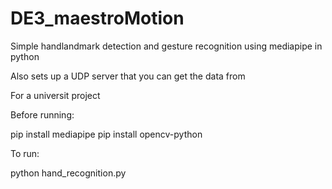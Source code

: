 # DE3_maestroMotion

Simple handlandmark detection and gesture recognition using mediapipe in python

Also sets up a UDP server that you can get the data from

For a universit project

Before running:

pip install mediapipe
pip install opencv-python

To run:

python hand_recognition.py
